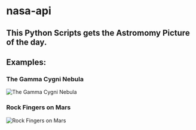 # nasa-api

## This Python Scripts gets the Astromomy Picture of the day.

## Examples:


### The Gamma Cygni Nebula

![The Gamma Cygni Nebula](https://user-images.githubusercontent.com/95668340/174534369-1f73e42d-2c12-4690-b491-7442004e22c4.jpg)



### Rock Fingers on Mars
![Rock Fingers on Mars](https://user-images.githubusercontent.com/95668340/174534391-f2795b04-7d20-4a73-884a-2bbb04a984af.jpg)
